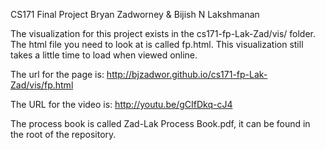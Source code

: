 CS171 Final Project  Bryan Zadworney & Bijish N Lakshmanan

The visualization for this project exists in the cs171-fp-Lak-Zad/vis/ folder.  The html file you need to look at is called fp.html.
This visualization still takes a little time to load when viewed online.

The url for the page is:
http://bjzadwor.github.io/cs171-fp-Lak-Zad/vis/fp.html

The URL for the video is:
http://youtu.be/gCIfDkq-cJ4

The process book is called  Zad-Lak Process Book.pdf, it can be found in the root of the repository.